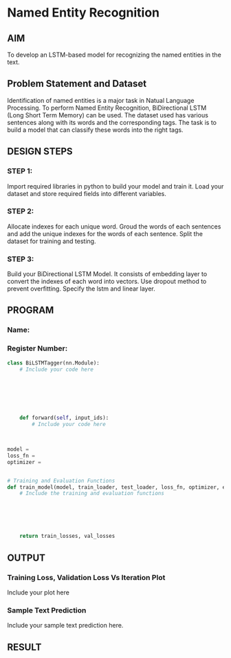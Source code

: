 # Named Entity Recognition

## AIM

To develop an LSTM-based model for recognizing the named entities in the text.

## Problem Statement and Dataset
Identification of named entities is a major task in Natual Language Processing. To perform Named Entity Recognition, BiDirectional LSTM (Long Short Term Memory) can be used. The dataset used has various sentences along with its words and the corresponding tags. The task is to build a model that can classify these words into the right tags.

## DESIGN STEPS

### STEP 1:
Import required libraries in python to build your model and train it. Load your dataset and store required fields into different variables.

### STEP 2:
Allocate indexes for each unique word. Groud the words of each sentences and add the unique indexes for the words of each sentence. Split the dataset for training and testing. 

### STEP 3:
Build your BiDirectional LSTM Model. It consists of embedding layer to convert the indexes of each word into vectors. Use dropout method to prevent overfitting. Specify the lstm and linear layer. 

## PROGRAM
### Name:
### Register Number:
```python
class BiLSTMTagger(nn.Module):
    # Include your code here







    def forward(self, input_ids):
        # Include your code here
        


model = 
loss_fn = 
optimizer = 


# Training and Evaluation Functions
def train_model(model, train_loader, test_loader, loss_fn, optimizer, epochs=3):
    # Include the training and evaluation functions






    return train_losses, val_losses

```
## OUTPUT

### Training Loss, Validation Loss Vs Iteration Plot

Include your plot here

### Sample Text Prediction
Include your sample text prediction here.

## RESULT

